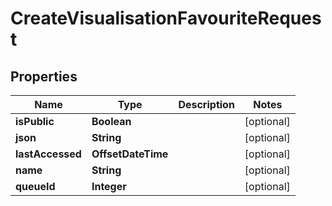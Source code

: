 

# CreateVisualisationFavouriteRequest


## Properties

| Name | Type | Description | Notes |
|------------ | ------------- | ------------- | -------------|
|**isPublic** | **Boolean** |  |  [optional] |
|**json** | **String** |  |  [optional] |
|**lastAccessed** | **OffsetDateTime** |  |  [optional] |
|**name** | **String** |  |  [optional] |
|**queueId** | **Integer** |  |  [optional] |



